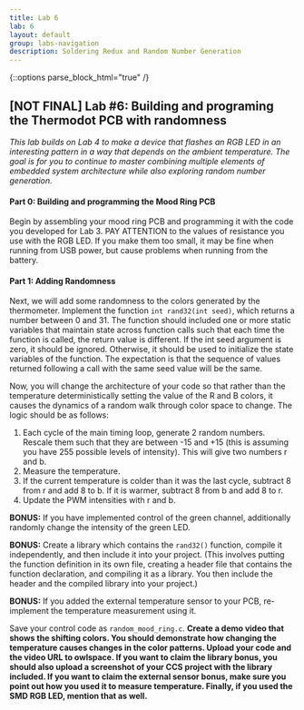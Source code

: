 ```yaml
---
title: Lab 6
lab: 6
layout: default
group: labs-navigation
description: Soldering Redux and Random Number Generation
---
```


{::options parse_block_html="true" /}

## [NOT FINAL] Lab #6: Building and programing the Thermodot PCB with randomness

_This lab builds on Lab 4 to make a device that flashes an RGB LED in an interesting pattern in
a way that depends on the ambient temperature. The goal is for you to continue to master
combining multiple elements of embedded system architecture while also exploring random number
generation._

#### Part 0: Building and programming the Mood Ring PCB

Begin by assembling your mood ring PCB and programming it with the code you developed for Lab
3. PAY ATTENTION to the values of resistance you use with the RGB LED. If you make them too
small, it may be fine when running from USB power, but cause problems when running from the
battery.

#### Part 1: Adding Randomness

Next, we will add some randomness to the colors generated by the thermometer. Implement the
function `int rand32(int seed)`, which returns a number between 0 and 31. The function should
included one or more static variables that maintain state across function calls such that each
time the function is called, the return value is different. If the int seed argument is zero,
it should be ignored. Otherwise, it should be used to initialize the state variables of the
function. The expectation is that the sequence of values returned following a call with the
same seed value will be the same.

Now, you will change the architecture of your code so that rather than the temperature
deterministically setting the value of the R and B colors, it causes the dynamics of a random
walk through color space to change. The logic should be as follows:

1. Each cycle of the main timing loop, generate 2 random numbers. Rescale them such that they
are between -15 and +15 (this is assuming you have 255 possible levels of intensity). This will
give two numbers r and b.
2. Measure the temperature.
3. If the current temperature is colder than it was the last cycle, subtract 8 from r and add 8
to b. If it is warmer, subtract 8 from b and add 8 to r.
4. Update the PWM intensities with r and b.

**BONUS:** If you have implemented control of the green channel, additionally randomly change
the intensity of the green LED.


**BONUS:** Create a library which contains the `rand32()` function, compile it independently, and
then include it into your project. (This involves putting the function definition in its own
file, creating a header file that contains the function declaration, and compiling it as a
library. You then include the header and the compiled library into your project.)


**BONUS:** If you added the external temperature sensor to your PCB, re-implement the
temperature measurement using it.

Save your control code as `random_mood_ring.c`. **Create a demo video that shows the shifting
colors. You should demonstrate how changing the temperature causes changes in the color
patterns. Upload your code and the video URL to owlspace. If you want to claim the library
bonus, you should also upload a screenshot of your CCS project with the library included. If
you want to claim the external sensor bonus, make sure you point out how you used it to measure
temperature. Finally, if you used the SMD RGB LED, mention that as well.**


